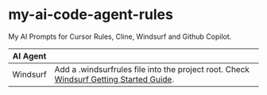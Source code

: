 # my-ai-code-agent-rules

My AI Prompts for Cursor Rules, Cline, Windsurf and Github Copilot.

| AI Agent |  |
|----------|----------|
| Windsurf | Add a .windsurfrules file into the project root. Check [Windsurf Getting Started Guide](https://docs.windsurf.com/windsurf/getting-started). |
